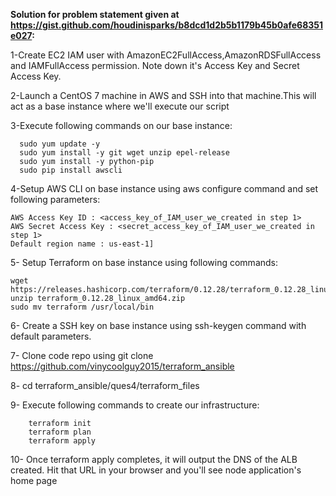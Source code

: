 **Solution for problem statement given at https://gist.github.com/houdinisparks/b8dcd1d2b5b1179b45b0afe68351e027:**

  1-Create EC2 IAM user with AmazonEC2FullAccess,AmazonRDSFullAccess and IAMFullAccess permission. Note down it's Access Key and Secret Access Key.

  2-Launch a CentOS 7 machine in AWS and SSH into that machine.This will act as a base instance where we'll execute our script

  3-Execute following commands on our base instance:  
  
      
      sudo yum update -y  
      sudo yum install -y git wget unzip epel-release   
      sudo yum install -y python-pip  
      sudo pip install awscli  
      

  4-Setup AWS CLI on base instance using aws configure command and set following parameters:  
    
    AWS Access Key ID : <access_key_of_IAM_user_we_created in step 1>  
    AWS Secret Access Key : <secret_access_key_of_IAM_user_we_created in step 1>  
    Default region name : us-east-1]
   
 
  5- Setup Terraform on base instance using following commands: 
  
  
    wget https://releases.hashicorp.com/terraform/0.12.28/terraform_0.12.28_linux_amd64.zip
    unzip terraform_0.12.28_linux_amd64.zip 
    sudo mv terraform /usr/local/bin
     
  
  6- Create a SSH key on base instance using ssh-keygen command with default parameters.

  7- Clone code repo using git clone https://github.com/vinycoolguy2015/terraform_ansible

  8- cd terraform_ansible/ques4/terraform_files

  9- Execute following commands to create our infrastructure:
  
  
        terraform init
        terraform plan
        terraform apply
        
  10- Once terraform apply completes, it will output the DNS of the ALB created. Hit that URL in your browser and you'll see node application's home page
  
